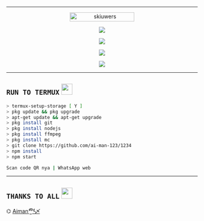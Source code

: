 -------

<p align="center"> <a href="https://github.com/ai-man-123/1234"><img width="170px" height="24" src="https://komarev.com/ghpvc/?username=skiuwers&label=PROFILE%20VISITORS&color=green&style=flat-square" alt="skiuwers" /></a> </p>

<p align="center"> <a href="https://wa.me/+60102810046"><img src="https://img.shields.io/badge/WhatsApp-25D366?style=for- the-badge&logo=whatsapp&logoColor=white " /></a>

<p align="center"> <a href="https://t.me/skiuwers"><img src="https://img.shields.io/badge/Telegram-%230088cc.svg?&style= for-the-badge&logo=telegram&logoColor=white" /></a><br>

<p align="center"> <a href="https://youtu.be/zZZPCZLY2sk"><img src="https://img.shields.io/badge/YouTube-skiuwers-ff0000?style=for -the-badge&logo=youtube&logoColor= ff0000&link=https://youtube.com/channel/UCy1HDX_AtOQqt1efnP4HseA" /></a>

<p align="center"> <a href="https://youtube.com/channel/UCy1HDX_AtOQqt1efnP4HseA"><img src="https://img.shields.io/youtube/channel/subscribers/UCy1HDX_AtOQqt1efnP4HseA?style =social" /></a>

-------

## ```RUN TO TERMUX``` <img src="https://github.com/TheDudeThatCode/TheDudeThatCode/blob/master/Assets/hmm.gif" width="29px">
```bash
> termux-setup-storage [ Y ]
> pkg update && pkg upgrade
> apt-get update && apt-get upgrade
> pkg install git
> pkg install nodejs
> pkg install ffmpeg
> pkg install mc
> git clone https://github.com/ai-man-123/1234
> npm install
> npm start

Scan code QR nya | WhatsApp web
```
-------

## ```THANKS TO ALL``` <img src="https://github.com/TheDudeThatCode/TheDudeThatCode/blob/master/Assets/powerup.gif" width="29px">

⌬ [Aiman*͘⁴̅⁰͍⁴̵〆*](https://github.com/ai-man-123/1234)
